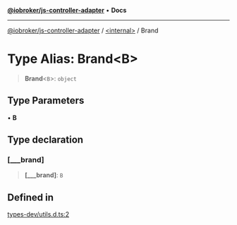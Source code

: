 [**@iobroker/js-controller-adapter**](../../README.md) • **Docs**

***

[@iobroker/js-controller-adapter](../../globals.md) / [\<internal\>](../README.md) / Brand

# Type Alias: Brand\<B\>

> **Brand**\<`B`\>: `object`

## Type Parameters

• **B**

## Type declaration

### \[\_\_\_brand\]

> **\[\_\_\_brand\]**: `B`

## Defined in

[types-dev/utils.d.ts:2](https://github.com/ioBroker/ioBroker.js-controller/blob/1e3f92f91943b544535e021f5e14acf9ed5c82e5/packages/types-dev/utils.d.ts#L2)
